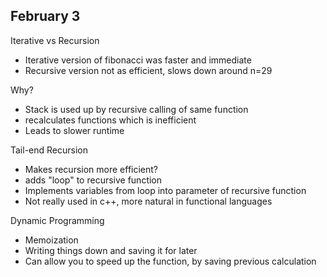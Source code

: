 ## February 3

Iterative vs Recursion
- Iterative version of fibonacci was faster and immediate
- Recursive version not as efficient, slows down around n=29

Why?
- Stack is used up by recursive calling of same function
- recalculates functions which is inefficient
- Leads to slower runtime


Tail-end Recursion
- Makes recursion more efficient?
- adds "loop" to recursive function
- Implements variables from loop into parameter of recursive function
- Not really used in c++, more natural in functional languages

Dynamic Programming
- Memoization
- Writing things down and saving it for later
- Can allow you to speed up the function, by saving previous calculation
